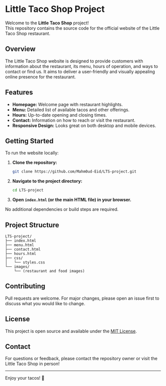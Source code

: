 # Little Taco Shop Project

Welcome to the **Little Taco Shop** project!  
This repository contains the source code for the official website of the Little Taco Shop restaurant.

## Overview

The Little Taco Shop website is designed to provide customers with information about the restaurant, its menu, hours of operation, and ways to contact or find us. It aims to deliver a user-friendly and visually appealing online presence for the restaurant.

## Features

- **Homepage:** Welcome page with restaurant highlights.
- **Menu:** Detailed list of available tacos and other offerings.
- **Hours:** Up-to-date opening and closing times.
- **Contact:** Information on how to reach or visit the restaurant.
- **Responsive Design:** Looks great on both desktop and mobile devices.

## Getting Started

To run the website locally:

1. **Clone the repository:**
   ```bash
   git clone https://github.com/Mahm0ud-Eid/LTS-project.git
   ```
2. **Navigate to the project directory:**
   ```bash
   cd LTS-project
   ```
3. **Open `index.html` (or the main HTML file) in your browser.**

No additional dependencies or build steps are required.

## Project Structure

```
LTS-project/
├── index.html
├── menu.html
├── contact.html
├── hours.html
├── css/
│   └── styles.css
└── images/
    └── (restaurant and food images)
```

## Contributing

Pull requests are welcome. For major changes, please open an issue first to discuss what you would like to change.

## License

This project is open source and available under the [MIT License](LICENSE).

## Contact

For questions or feedback, please contact the repository owner or visit the Little Taco Shop in person!

---

Enjoy your tacos! 🌮
